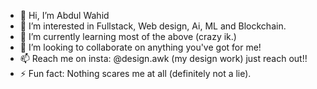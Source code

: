 - 👋 Hi, I’m Abdul Wahid
- 👀 I’m interested in Fullstack, Web design, Ai, ML and Blockchain.
- 🌱 I’m currently learning most of the above (crazy ik.)
- 💞️ I’m looking to collaborate on anything you've got for me!
- 📫 Reach me on insta: @design.awk (my design work) just reach out!!
- ⚡ Fun fact: Nothing scares me at all (definitely not a lie).

<!---
Awk-coder/Awk-coder is a ✨ special ✨ repository because its `README.md` (this file) appears on your GitHub profile.
You can click the Preview link to take a look at your changes.
--->

